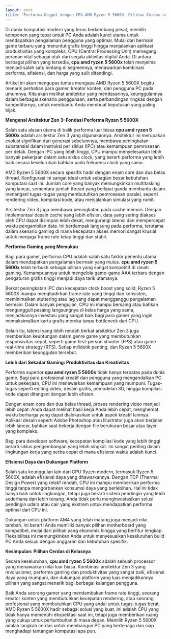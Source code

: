 ```yaml
---
layout: post
title: "Performa Unggul dengan CPU AMD Ryzen 5 5600X: Pilihan Cerdas untuk Gaming dan Produktivitas"
---
```


Di dunia komputasi modern yang terus berkembang pesat, memilih komponen yang tepat untuk PC Anda adalah kunci utama untuk mendapatkan pengalaman pengguna yang optimal. Mulai dari bermain game terbaru yang menuntut grafis tinggi hingga menjalankan aplikasi produktivitas yang kompleks, CPU (Central Processing Unit) memegang peranan vital sebagai otak dari segala aktivitas digital Anda. Di antara berbagai pilihan yang tersedia, **cpu amd ryzen 5 5600x** telah menjelma menjadi salah satu bintang di segmennya, menawarkan kombinasi performa, efisiensi, dan harga yang sulit ditandingi.

Artikel ini akan mengupas tuntas mengapa AMD Ryzen 5 5600X begitu menarik perhatian para gamer, kreator konten, dan pengguna PC pada umumnya. Kita akan melihat arsitektur yang mendasarinya, keunggulannya dalam berbagai skenario penggunaan, serta perbandingan ringkas dengan kompetitornya, untuk membantu Anda membuat keputusan yang paling bijak.

**Mengenal Arsitektur Zen 3: Fondasi Performa Ryzen 5 5600X**

Salah satu alasan utama di balik performa luar biasa **cpu amd ryzen 5 5600x** adalah arsitektur Zen 3 yang digunakannya. Arsitektur ini merupakan evolusi signifikan dari generasi sebelumnya, membawa peningkatan substansial dalam instruksi per siklus (IPC) atau kemampuan pemrosesan per detak. Dengan IPC yang lebih tinggi, CPU mampu menyelesaikan lebih banyak pekerjaan dalam satu siklus clock, yang berarti performa yang lebih baik secara keseluruhan bahkan pada frekuensi clock yang sama.

AMD Ryzen 5 5600X secara spesifik hadir dengan enam core dan dua belas thread. Konfigurasi ini sangat ideal untuk sebagian besar kebutuhan komputasi saat ini. Jumlah core yang banyak memungkinkan multitasking yang lancar, sementara jumlah thread yang berlipat ganda membantu dalam menangani tugas-tugas yang membutuhkan pemrosesan paralel, seperti rendering video, kompilasi kode, atau menjalankan simulasi yang rumit.

Arsitektur Zen 3 juga membawa peningkatan pada cache memori. Dengan implementasi desain cache yang lebih efisien, data yang sering diakses oleh CPU dapat disimpan lebih dekat, mengurangi latensi dan mempercepat waktu pengambilan data. Ini berdampak langsung pada performa, terutama dalam skenario gaming di mana kecepatan akses memori sangat krusial untuk menjaga frame rate tetap tinggi dan stabil.

**Performa Gaming yang Memukau**

Bagi para gamer, performa CPU adalah salah satu faktor penentu utama dalam mendapatkan pengalaman bermain yang mulus. **cpu amd ryzen 5 5600x** telah terbukti sebagai pilihan yang sangat kompetitif di ranah gaming. Kemampuannya untuk mengelola game-game AAA terbaru dengan pengaturan grafis tinggi menjadi daya tarik utamanya.

Berkat peningkatan IPC dan kecepatan clock boost yang solid, Ryzen 5 5600X mampu menghadirkan frame rate yang tinggi dan konsisten, meminimalkan stuttering atau lag yang dapat mengganggu pengalaman bermain. Dalam banyak pengujian, CPU ini mampu bersaing atau bahkan mengungguli pesaing langsungnya di kelas harga yang sama, menjadikannya investasi yang sangat baik bagi para gamer yang ingin memaksimalkan kartu grafis mereka tanpa bottleneck dari CPU.

Selain itu, latensi yang lebih rendah berkat arsitektur Zen 3 juga memberikan keuntungan dalam genre game yang membutuhkan responsivitas cepat, seperti game first-person shooter (FPS) atau game real-time strategy (RTS). Setiap milidetik penting, dan Ryzen 5 5600X memberikan keunggulan tersebut.

**Lebih dari Sekadar Gaming: Produktivitas dan Kreativitas**

Performa superior **cpu amd ryzen 5 5600x** tidak hanya terbatas pada dunia game. Bagi para profesional kreatif dan pengguna yang mengandalkan PC untuk pekerjaan, CPU ini menawarkan kemampuan yang mumpuni. Tugas-tugas seperti editing video, desain grafis, pemodelan 3D, hingga kompilasi kode dapat ditangani dengan lebih efisien.

Dengan enam core dan dua belas thread, proses rendering video menjadi lebih cepat. Anda dapat melihat hasil kerja Anda lebih cepat, menghemat waktu berharga yang dapat dialokasikan untuk aspek kreatif lainnya. Aplikasi desain seperti Adobe Photoshop atau Illustrator juga akan berjalan lebih lancar, bahkan saat bekerja dengan file berukuran besar atau layer yang kompleks.

Bagi para developer software, kecepatan kompilasi kode yang lebih tinggi berarti siklus pengembangan yang lebih singkat. Ini sangat penting dalam lingkungan kerja yang serba cepat di mana efisiensi waktu adalah kunci.

**Efisiensi Daya dan Dukungan Platform**

Salah satu keunggulan lain dari CPU Ryzen modern, termasuk Ryzen 5 5600X, adalah efisiensi daya yang ditawarkannya. Dengan TDP (Thermal Design Power) yang relatif rendah, CPU ini mampu memberikan performa tinggi tanpa mengorbankan konsumsi daya yang berlebihan. Hal ini tidak hanya baik untuk lingkungan, tetapi juga berarti sistem pendingin yang lebih sederhana dan lebih tenang. Anda tidak perlu menginvestasikan solusi pendingin udara atau cair yang ekstrem untuk mendapatkan performa optimal dari CPU ini.

Dukungan untuk platform AM4 yang telah matang juga menjadi nilai tambah. Ini berarti Anda memiliki banyak pilihan motherboard yang kompatibel, mulai dari pilihan yang ekonomis hingga yang berfitur lengkap. Fleksibilitas ini memungkinkan Anda untuk menyesuaikan keseluruhan build PC Anda sesuai dengan anggaran dan kebutuhan spesifik.

**Kesimpulan: Pilihan Cerdas di Kelasnya**

Secara keseluruhan, **cpu amd ryzen 5 5600x** adalah sebuah processor yang menawarkan nilai luar biasa. Kombinasi arsitektur Zen 3 yang revolusioner, performa gaming dan produktivitas yang sangat baik, efisiensi daya yang mumpuni, dan dukungan platform yang luas menjadikannya pilihan yang sangat menarik bagi berbagai kalangan pengguna.

Baik Anda seorang gamer yang mendambakan frame rate tinggi, seorang kreator konten yang membutuhkan kecepatan rendering, atau seorang profesional yang membutuhkan CPU yang andal untuk tugas-tugas berat, AMD Ryzen 5 5600X hadir sebagai solusi yang kuat. Ini adalah CPU yang tidak hanya memenuhi ekspektasi saat ini, tetapi juga memberikan ruang yang cukup untuk pertumbuhan di masa depan. Memilih Ryzen 5 5600X adalah langkah cerdas untuk membangun PC yang bertenaga dan siap menghadapi tantangan komputasi apa pun.
